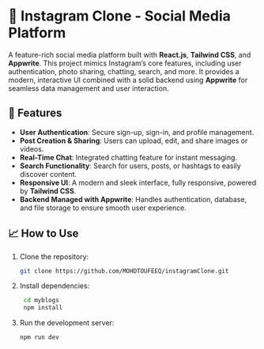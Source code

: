 # 🚀 **Instagram Clone - Social Media Platform**

A feature-rich social media platform built with **React.js**, **Tailwind CSS**, and **Appwrite**. This project mimics Instagram’s core features, including user authentication, photo sharing, chatting, search, and more. It provides a modern, interactive UI combined with a solid backend using **Appwrite** for seamless data management and user interaction.

## 📌 **Features**
- **User Authentication**: Secure sign-up, sign-in, and profile management.
- **Post Creation & Sharing**: Users can upload, edit, and share images or videos.
- **Real-Time Chat**: Integrated chatting feature for instant messaging.
- **Search Functionality**: Search for users, posts, or hashtags to easily discover content.
- **Responsive UI**: A modern and sleek interface, fully responsive, powered by **Tailwind CSS**.
- **Backend Managed with Appwrite**: Handles authentication, database, and file storage to ensure smooth user experience.

## 📈 **How to Use**

1. Clone the repository:
   ```bash
   git clone https://github.com/MOHDTOUFEEQ/instagramClone.git
2. Install dependencies:
   ```bash
    cd myblogs
    npm install
3. Run the development server:
    ```bash
    npm run dev

